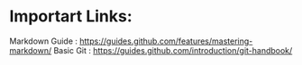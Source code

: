 # Importart Links:

Markdown Guide : https://guides.github.com/features/mastering-markdown/
Basic Git : https://guides.github.com/introduction/git-handbook/